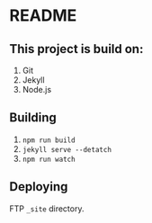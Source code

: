 README
======

This project is build on:
-------------------------
 1. Git
 2. Jekyll
 3. Node.js

Building
--------
 1. `npm run build`
 2. `jekyll serve --detatch`
 3. `npm run watch`

Deploying
---------
FTP `_site` directory.